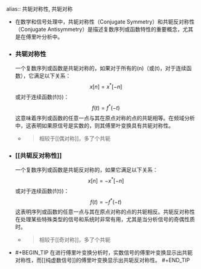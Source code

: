 alias:: 共轭对称性, 共轭对称

- 在数学和信号处理中，共轭对称性（Conjugate Symmetry）和共轭反对称性（Conjugate Antisymmetry）是描述复数序列或函数特性的重要概念，尤其是在傅里叶分析中。
- ### 共轭对称性
  一个复数序列或函数是共轭对称的，如果对于所有的\(n\)（或\(t\)，对于连续函数），它满足以下关系：
  $$x[n] = x^*[-n]$$
  或对于连续函数\(f(t)\)：
  $$f(t) = f^*(-t)$$
  这意味着序列或函数的任意一点与其在原点对称的点的共轭相等。在频域分析中，这表明如果原信号是实数的，则其傅里叶变换具有共轭对称性。
	- >相较于[[偶对称]]，多了个共轭
- ### [[共轭反对称性]]
  一个复数序列或函数是共轭反对称的，如果它满足以下关系：
  $$x[n] = -x^*[-n]$$
  或对于连续函数\(f(t)\)：
  $$f(t) = -f^*(-t)$$
  这表明序列或函数的任意一点与其在原点对称的点的共轭相反。共轭反对称性在处理某些特殊类型的信号和系统时非常有用，尤其是当分析信号的奇偶性质时。
	- >相较于[[奇对称]]，多了个共轭
- #+BEGIN_TIP
  在进行傅里叶变换分析时，实数信号的傅里叶变换显示出共轭对称性，而[[纯虚数信号]]的傅里叶变换显示出共轭反对称性。
  #+END_TIP
